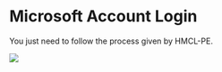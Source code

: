 # Microsoft Account Login

You just need to follow the process given by HMCL-PE.

![](../../.gitbook/assets/Screenshot\_2022-08-14-17-07-20-67\_d17cc25ab2657fb.jpg)
